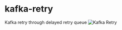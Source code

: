 # kafka-retry
Kafka retry through delayed retry queue
![Kafka Retry](https://user-images.githubusercontent.com/98843967/169194733-53b9e262-fa25-4487-8dd8-1320382a16c1.jpg)
